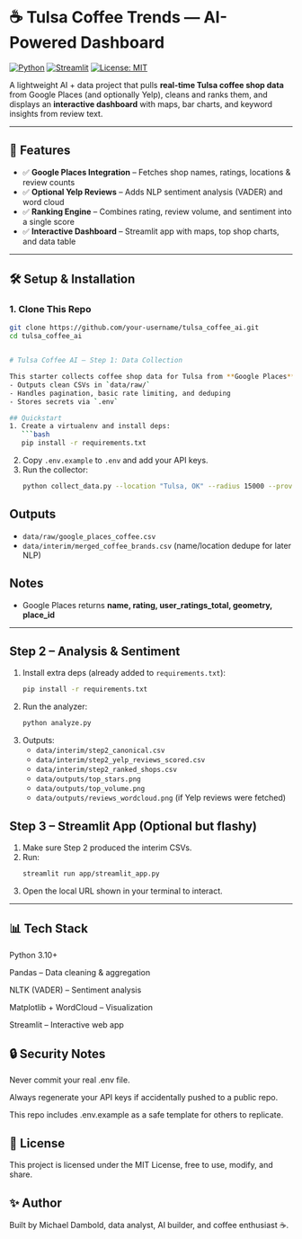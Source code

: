 # ☕ Tulsa Coffee Trends — AI-Powered Dashboard

[![Python](https://img.shields.io/badge/Python-3.10%2B-blue.svg)](https://www.python.org/)
[![Streamlit](https://img.shields.io/badge/Streamlit-1.37+-FF4B4B.svg)](https://streamlit.io)
[![License: MIT](https://img.shields.io/badge/License-MIT-green.svg)](LICENSE)

A lightweight AI + data project that pulls **real-time Tulsa coffee shop data** from Google Places (and optionally Yelp), cleans and ranks them, and displays an **interactive dashboard** with maps, bar charts, and keyword insights from review text.

---

## 🚀 Features

- ✅ **Google Places Integration** – Fetches shop names, ratings, locations & review counts  
- ✅ **Optional Yelp Reviews** – Adds NLP sentiment analysis (VADER) and word cloud  
- ✅ **Ranking Engine** – Combines rating, review volume, and sentiment into a single score  
- ✅ **Interactive Dashboard** – Streamlit app with maps, top shop charts, and data table  
---

## 🛠 Setup & Installation

### 1. Clone This Repo
```bash
git clone https://github.com/your-username/tulsa_coffee_ai.git
cd tulsa_coffee_ai


# Tulsa Coffee AI — Step 1: Data Collection

This starter collects coffee shop data for Tulsa from **Google Places** API.
- Outputs clean CSVs in `data/raw/`
- Handles pagination, basic rate limiting, and deduping
- Stores secrets via `.env`

## Quickstart
1. Create a virtualenv and install deps:
   ```bash
   pip install -r requirements.txt
   ```
2. Copy `.env.example` to `.env` and add your API keys.
3. Run the collector:
   ```bash
   python collect_data.py --location "Tulsa, OK" --radius 15000 --providers google yelp
   ```

## Outputs
- `data/raw/google_places_coffee.csv`
- `data/interim/merged_coffee_brands.csv` (name/location dedupe for later NLP)

## Notes
- Google Places returns **name, rating, user_ratings_total, geometry, place_id**
---

## Step 2 – Analysis & Sentiment

1. Install extra deps (already added to `requirements.txt`):
   ```bash
   pip install -r requirements.txt
   ```
2. Run the analyzer:
   ```bash
   python analyze.py
   ```
3. Outputs:
   - `data/interim/step2_canonical.csv`
   - `data/interim/step2_yelp_reviews_scored.csv`
   - `data/interim/step2_ranked_shops.csv`
   - `data/outputs/top_stars.png`
   - `data/outputs/top_volume.png`
   - `data/outputs/reviews_wordcloud.png` (if Yelp reviews were fetched)

## Step 3 – Streamlit App (Optional but flashy)
1. Make sure Step 2 produced the interim CSVs.
2. Run:
   ```bash
   streamlit run app/streamlit_app.py
   ```
3. Open the local URL shown in your terminal to interact.
---

## 📊 Tech Stack

Python 3.10+

Pandas – Data cleaning & aggregation

NLTK (VADER) – Sentiment analysis

Matplotlib + WordCloud – Visualization

Streamlit – Interactive web app

## 🔒 Security Notes

Never commit your real .env file.

Always regenerate your API keys if accidentally pushed to a public repo.

This repo includes .env.example as a safe template for others to replicate.

## 📄 License

This project is licensed under the MIT License, free to use, modify, and share.

## ✨ Author

Built by Michael Dambold, data analyst, AI builder, and coffee enthusiast ☕.
